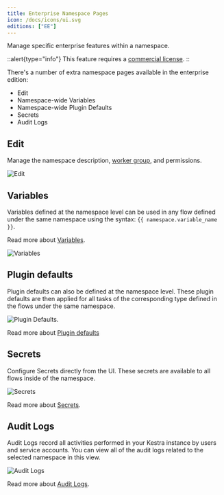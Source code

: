 ```yaml
---
title: Enterprise Namespace Pages
icon: /docs/icons/ui.svg
editions: ["EE"]
---
```


Manage specific enterprise features within a namespace.

::alert{type="info"}
This feature requires a [commercial license](/pricing).
::

There's a number of extra namespace pages available in the enterprise edition:
- Edit
- Namespace-wide Variables
- Namespace-wide Plugin Defaults
- Secrets
- Audit Logs

## Edit

Manage the namespace description, [worker group](../../06.enterprise/04.scalability/worker-group.md), and permissions.

![Edit](/docs/user-interface-guide/edit.png)

## Variables

Variables defined at the namespace level can be used in any flow defined under the same namespace using the syntax: `{{ namespace.variable_name }}`.

Read more about [Variables](../../06.enterprise/02.governance/07.namespace-management.md#variables).

![Variables](/docs/user-interface-guide/variables.png)

## Plugin defaults

Plugin defaults can also be defined at the namespace level. These plugin defaults are then applied for all tasks of the corresponding type defined in the flows under the same namespace.

![Plugin Defaults](/docs/user-interface-guide/plugindefaults-namespaces.png).

Read more about [Plugin defaults](../../06.enterprise/02.governance/07.namespace-management.md#plugin-defaults)

## Secrets

Configure Secrets directly from the UI. These secrets are available to all flows inside of the namespace.

![Secrets](/docs/user-interface-guide/secrets-namespaces.png)

Read more about [Secrets](../../06.enterprise/02.governance/secrets.md).

## Audit Logs

Audit Logs record all activities performed in your Kestra instance by users and service accounts. You can view all of the audit logs related to the selected namespace in this view.

![Audit Logs](/docs/user-interface-guide/auditlogs-namespaces.png)

Read more about [Audit Logs](../../06.enterprise/02.governance/06.audit-logs.md).